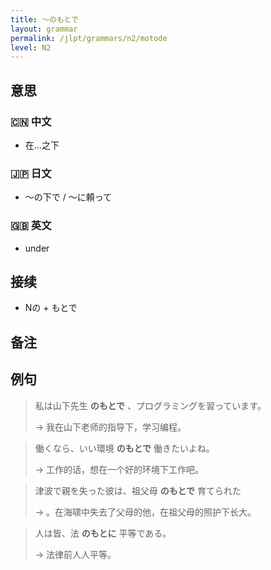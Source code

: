 ```yaml
---
title: 〜のもとで
layout: grammar
permalink: /jlpt/grammars/n2/motode
level: N2
---
```


## 意思

### 🇨🇳 中文

- 在...之下

### 🇯🇵 日文

- 〜の下で / 〜に頼って

### 🇬🇧 英文

- under

## 接续

- Nの + もとで

## 备注


## 例句

> 私は山下先生 **のもとで** 、プログラミングを習っています。
>
> → 我在山下老师的指导下，学习编程。

> 働くなら、いい環境 **のもとで** 働きたいよね。
>
> → 工作的话，想在一个好的环境下工作吧。

> 津波で親を失った彼は、祖父母 **のもとで** 育てられた
>
> → 。在海啸中失去了父母的他，在祖父母的照护下长大。

> 人は皆、法 **のもとに** 平等である。
>
> → 法律前人人平等。


